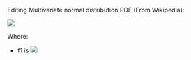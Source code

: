 Editing Multivariate normal distribution PDF (From Wikipedia):

<img src="https://render.githubusercontent.com/render/math?math=PDF=(2\pi)^{-\frac{k}{2}}\det(\boldsymbol\Sigma)^{-\frac{1}{2}} \, e^{ -\frac{1}{2}(\mathbf{x} - \boldsymbol\mu)^{{{\!\mathsf{T}}}} \boldsymbol\Sigma^{-1}(\mathbf{x} - \boldsymbol\mu)}">

Where:
- f1 is <img src="https://render.githubusercontent.com/render/math?math=x_{1,2} = (2\pi)^{-\frac{k}{2}}">
